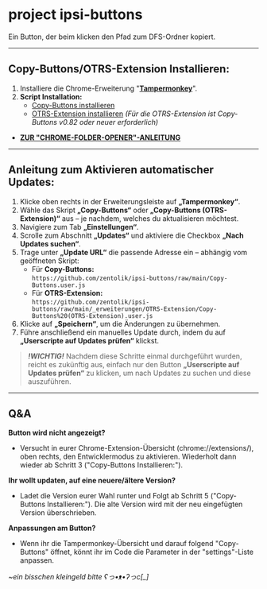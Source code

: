 # project ipsi-buttons
Ein Button, der beim klicken den Pfad zum DFS-Ordner kopiert.

----

## Copy-Buttons/OTRS-Extension Installieren:

1. Installiere die Chrome-Erweiterung "**[Tampermonkey](https://chromewebstore.google.com/detail/tampermonkey/dhdgffkkebhmkfjojejmpbldmpobfkfo?hl=de)**".
2. **Script Installation:**
    - [Copy-Buttons installieren](https://github.com/zentolik/ipsi-buttons/raw/main/Copy-Buttons.user.js)
    - [OTRS-Extension installieren](https://github.com/zentolik/ipsi-buttons/raw/main/_erweiterungen/OTRS-Extension/Copy-Buttons%20(OTRS-Extension).user.js) *(Für die OTRS-Extension ist Copy-Buttons v0.82 oder neuer erforderlich)*

- **[ZUR "CHROME-FOLDER-OPENER"-ANLEITUNG](https://github.com/zentolik/ipsi-buttons/tree/main/_erweiterungen/chrome-folder-opener)**

----

## Anleitung zum Aktivieren automatischer Updates:
1. Klicke oben rechts in der Erweiterungsleiste auf **„Tampermonkey“**. 
2. Wähle das Skript **„Copy-Buttons“** oder **„Copy-Buttons (OTRS-Extension)“** aus – je nachdem, welches du aktualisieren möchtest.
3. Navigiere zum Tab **„Einstellungen“**.
4. Scrolle zum Abschnitt **„Updates“** und aktiviere die Checkbox **„Nach Updates suchen“**.
5. Trage unter **„Update URL“** die passende Adresse ein – abhängig vom geöffneten Skript:    
    -   Für **Copy-Buttons:**  
        `https://github.com/zentolik/ipsi-buttons/raw/main/Copy-Buttons.user.js`
    -   Für **OTRS-Extension:**  
        `https://github.com/zentolik/ipsi-buttons/raw/main/_erweiterungen/OTRS-Extension/Copy-Buttons%20(OTRS-Extension).user.js`
6. Klicke auf **„Speichern“**, um die Änderungen zu übernehmen.
7. Führe anschließend ein manuelles Update durch, indem du auf **„Userscripte auf Updates prüfen“** klickst.
> ***!WICHTIG!*** Nachdem diese Schritte einmal durchgeführt wurden, reicht es zukünftig
> aus, einfach nur den Button **„Userscripte auf Updates prüfen“** zu
> klicken, um nach Updates zu suchen und diese auszuführen.

----

## Q&A

**Button wird nicht angezeigt?**
- Versucht in eurer Chrome-Extension-Übersicht (chrome://extensions/), oben rechts, den Entwicklermodus zu aktivieren. Wiederholt dann wieder ab Schritt 3 ("Copy-Buttons Installieren:").

**Ihr wollt updaten, auf eine neuere/ältere Version?**
- Ladet die Version eurer Wahl runter und Folgt ab Schritt 5 ("Copy-Buttons Installieren:"). Die alte Version wird mit der neu eingefügten Version überschrieben.

**Anpassungen am Button?**
- Wenn ihr die Tampermonkey-Übersicht und darauf folgend "Copy-Buttons" öffnet, könnt ihr im Code die Parameter in der "settings"-Liste anpassen.

*~ein bisschen kleingeld bitte ʕっ•ᴥ•ʔっc[_]*
